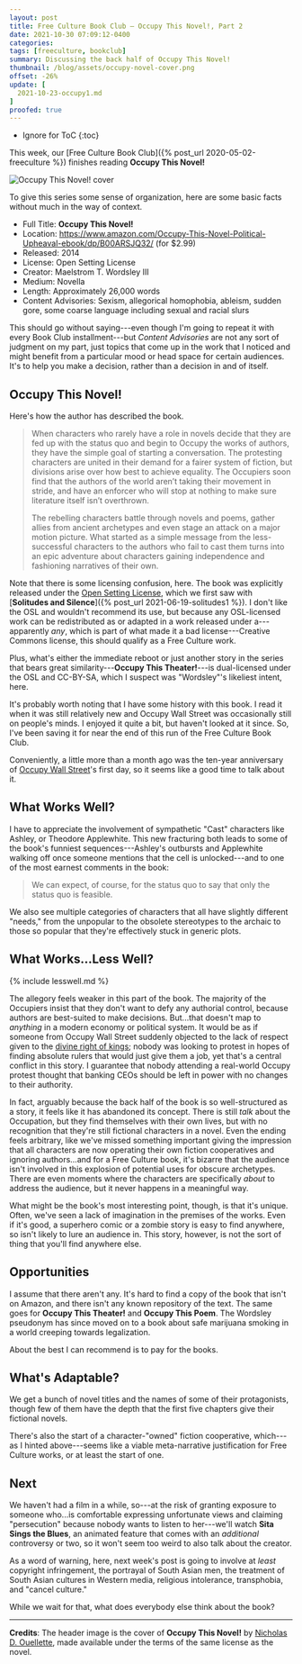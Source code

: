 ```yaml
---
layout: post
title: Free Culture Book Club — Occupy This Novel!, Part 2
date: 2021-10-30 07:09:12-0400
categories:
tags: [freeculture, bookclub]
summary: Discussing the back half of Occupy This Novel!
thumbnail: /blog/assets/occupy-novel-cover.png
offset: -26%
update: [
  2021-10-23-occupy1.md
]
proofed: true
---
```


* Ignore for ToC
{:toc}

This week, our [Free Culture Book Club]({% post_url 2020-05-02-freeculture %}) finishes reading **Occupy This Novel!**

![Occupy This Novel! cover](/blog/assets/occupy-novel-cover.png "Occupy This Novel! cover")

To give this series some sense of organization, here are some basic facts without much in the way of context.

 * Full Title:  **Occupy This Novel!**
 * Location:  <https://www.amazon.com/Occupy-This-Novel-Political-Upheaval-ebook/dp/B00ARSJQ32/> (for $2.99)
 * Released:  2014
 * License:  Open Setting License
 * Creator:  Maelstrom T. Wordsley III
 * Medium:  Novella
 * Length:  Approximately 26,000 words
 * Content Advisories:  Sexism, allegorical homophobia, ableism, sudden gore, some coarse language including sexual and racial slurs

This should go without saying---even though I'm going to repeat it with every Book Club installment---but *Content Advisories* are not any sort of judgment on my part, just topics that come up in the work that I noticed and might benefit from a particular mood or head space for certain audiences.  It's to help you make a decision, rather than a decision in and of itself.

## Occupy This Novel!

Here's how the author has described the book.

 > When characters who rarely have a role in novels decide that they are fed up with the status quo and begin to Occupy the works of authors, they have the simple goal of starting a conversation. The protesting characters are united in their demand for a fairer system of fiction, but divisions arise over how best to achieve equality. The Occupiers soon find that the authors of the world aren’t taking their movement in stride, and have an enforcer who will stop at nothing to make sure literature itself isn’t overthrown.
 >
 > The rebelling characters battle through novels and poems, gather allies from ancient archetypes and even stage an attack on a major motion picture. What started as a simple message from the less-successful characters to the authors who fail to cast them turns into an epic adventure about characters gaining independence and fashioning narratives of their own.

Note that there is some licensing confusion, here.  The book was explicitly released under the [Open Setting License](https://web.archive.org/web/20170430130839/http://www.theonosis.com/wiki/Theonosis:Open_Setting_License), which we first saw with [**Solitudes and Silence**]({% post_url 2021-06-19-solitudes1 %}).  I don't like the OSL and wouldn't recommend its use, but because any OSL-licensed work can be redistributed as or adapted in a work released under a---apparently *any*, which is part of what made it a bad license---Creative Commons license, this should qualify as a Free Culture work.

Plus, what's either the immediate reboot or just another story in the series that bears great similarity---**Occupy This Theater!**---is dual-licensed under the OSL and CC-BY-SA, which I suspect was "Wordsley"'s likeliest intent, here.

It's probably worth noting that I have some history with this book.  I read it when it was still relatively new and Occupy Wall Street was occasionally still on people's minds.  I enjoyed it quite a bit, but haven't looked at it since.  So, I've been saving it for near the end of this run of the Free Culture Book Club.

Conveniently, a little more than a month ago was the ten-year anniversary of [Occupy Wall Street](https://en.wikipedia.org/wiki/Occupy_Wall_Street)'s first day, so it seems like a good time to talk about it.

## What Works Well?

I have to appreciate the involvement of sympathetic "Cast" characters like Ashley, or Theodore Applewhite.  This new fracturing both leads to some of the book's funniest sequences---Ashley's outbursts and Applewhite walking off once someone mentions that the cell is unlocked---and to one of the most earnest comments in the book:

 > We can expect, of course, for the status quo to say that only the status quo is feasible.

We also see multiple categories of characters that all have slightly different "needs," from the unpopular to the obsolete stereotypes to the archaic to those so popular that they're effectively stuck in generic plots.

## What Works...Less Well?

{% include lesswell.md %}

The allegory feels weaker in this part of the book.  The majority of the Occupiers insist that they don't want to defy any authorial control, because authors are best-suited to make decisions.  But...that doesn't map to *anything* in a modern economy or political system.  It would be as if someone from Occupy Wall Street suddenly objected to the lack of respect given to the [divine right of kings](https://en.wikipedia.org/wiki/Divine_right_of_kings); nobody was looking to protest in hopes of finding absolute rulers that would just give them a job, yet that's a central conflict in this story.  I guarantee that nobody attending a real-world Occupy protest thought that banking CEOs should be left in power with no changes to their authority.

In fact, arguably because the back half of the book is so well-structured as a story, it feels like it has abandoned its concept.  There is still *talk* about the Occupation, but they find themselves with their own lives, but with no recognition that they're still fictional characters in a novel.  Even the ending feels arbitrary, like we've missed something important giving the impression that all characters are now operating their own fiction cooperatives and ignoring authors...and for a Free Culture book, it's bizarre that the audience isn't involved in this explosion of potential uses for obscure archetypes.  There are even moments where the characters are specifically *about* to address the audience, but it never happens in a meaningful way.

What might be the book's most interesting point, though, is that it's unique.  Often, we've seen a lack of imagination in the premises of the works.  Even if it's good, a superhero comic or a zombie story is easy to find anywhere, so isn't likely to lure an audience in.  This story, however, is not the sort of thing that you'll find anywhere else.

## Opportunities

I assume that there aren't any.  It's hard to find a copy of the book that isn't on Amazon, and there isn't any known repository of the text.  The same goes for **Occupy This Theater!** and **Occupy This Poem**.  The Wordsley pseudonym has since moved on to a book about safe marijuana smoking in a world creeping towards legalization.

About the best I can recommend is to pay for the books.

## What's Adaptable?

We get a bunch of novel titles and the names of some of their protagonists, though few of them have the depth that the first five chapters give their fictional novels.

There's also the start of a character-"owned" fiction cooperative, which---as I hinted above---seems like a viable meta-narrative justification for Free Culture works, or at least the start of one.

## Next

We haven't had a film in a while, so---at the risk of granting exposure to someone who...is comfortable expressing unfortunate views and claiming "persecution" because nobody wants to listen to her---we'll watch **Sita Sings the Blues**, an animated feature that comes with an *additional* controversy or two, so it won't seem too weird to also talk about the creator.

As a word of warning, here, next week's post is going to involve at *least* copyright infringement, the portrayal of South Asian men, the treatment of South Asian cultures in Western media, religious intolerance, transphobia, and "cancel culture."

While we wait for that, what does everybody else think about the book?

* * *

**Credits**:  The header image is the cover of **Occupy This Novel!** by [Nicholas D. Ouellette](https://www.deviantart.com/ndouellette),  made available under the terms of the same license as the novel.
